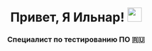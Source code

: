 <h1 align="center">Привет, Я Ильнар!</a> 
<img src="https://github.com/blackcater/blackcater/raw/main/images/Hi.gif" height="32"/></h1>
<h3 align="center">Специалист по тестированию ПО 🇷🇺</h3>
